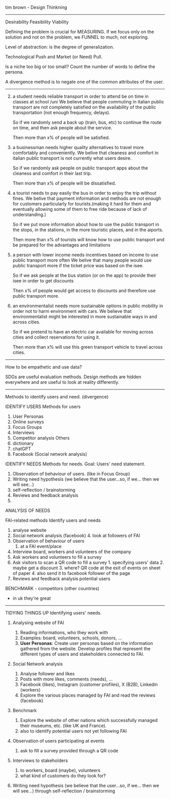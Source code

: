tim brown - Design Thinkning

---

Desirability
Feasibility
Viability

Defining the problem is crucial for MEASURING.
If we focus only on the solution and not on the problem, we FUNNEL to much, not exploring.

Level of abstraction:  is the degree of generalization.

Technological Push and Market (or Need) Pull.

Is a niche too big or too small? Count the number of words to define the persona.

A divergence method is to negate one of the common attributes of the user.

---

2. a student needs reliable transport in order to attend be on time in classes at school /uni
	We believe that people commuting in italian public transport are not completely satisfied on the availability of the public transportation (not enough frequency, delays).
	
	So if we randomly send a back up (train, bus, etc) to continue the route on time, and then ask people about the service.
	
	Then more than x% of people will be satisfied.

4. a businessman needs higher quality alternatives to travel more comfortably and conveniently.
	We belive that cleaness and comfort in italian public transport is not currently what users desire.
	
	So if we randomly ask people on public transport apps about the cleaness and comfort in their last trip.
	
	Then more than x% of people will be dissatisfied.


1. a tourist needs to pay easily the bus in order to enjoy the trip without fines.
	We belive that payment information and methods are not enough for customers particularly for tourists.(making it hard for them and eventually allowing some of them to free ride because of lack of understanding.) 
	
	So if we put more information about how to use the public transport in the stops, in the stations, in the more touristic places, and in the aiports.
	
	Then more than x% of tourists will know how to use public transport and be prepared for the advantages and limitations

5. a person with lower income needs incentives based on income to use public transport more often
	We belive that many people would use public transport more if the ticket price was based on the isee.
	
	So if we ask people at the bus station (or on the app) to provide their isee in order to get discounts
	
	Then x% of people would get access to discounts and therefore use public transport more.


7. an environmentalist needs more sustainable options in public mobility in order not to harm environment with cars.
	We believe that environmentalist might be interested in more sustainable ways in and across cities.
	
	So if we pretend to have an electric car available for moving across cities and collect reservations for using it.
	
	Then more than x% will use this green transport vehicle to travel across cities.

---

How to be empathetic and use data?

SDGs are useful evaluation methods.
Design methods are hidden everywhere and are useful to look at reality differently.


---

Methods to identify users and need. (divergence)

IDENTIFY USERS
Methods for users
1. User Personas
2. Online surveys
3. Focus Groups
4. Interviews
5. Competitor analysis
Others
1. dictionary
2. chatGPT
3. Facebook (Social network analysis)

IDENTIFY NEEDS
Methods for needs.
Goal: Users' need statement.
1. Observation of behaviour of users. (like in Focus Group)
2. Writing need hypothesis (we believe that the user...so, if we... then we will see...)
3. self-reflection / brainstorming
4. Reviews and feedback analysis
5. 

ANALYSIS OF NEEDS


FAI-related methods
Identify users and needs
1. analyse website
3. Social network analysis (facebook)
	4. look at followers of FAI
4. Observation of behaviour of users
	1. at a FAI event/place
5. Interview board, workers and volunteers of the company
6. Ask workers and volunteers to fill a survey
7. Ask visitors to scan a QR code to fill a survey
		1. specifying users' data
		2. maybe get a discount
		3. where? QR code at the exit of events on  sheet of paper
		4. also send it to facebook follower of the page
8. Reviews and feedback analysis
potential users 

BENCHMARK - competitors (other countries)
- in uk they're great 

---

TIDYING THINGS UP
Identifying users' needs.

1. Analysing website of FAI
	1. Reading informations, who they work with
	2. Examples: board, volunteers, schools, donors, ...
	3. **User Personas**: Create user personas based on the information gathered from the website. Develop profiles that represent the different types of users and stakeholders connected to FAI.

2. Social Network analysis
	1. Analyse follower and likes
	2. Posts with more likes, comments (needs), ...
	3. Facebook (likes), Instagram (customer profiles), X (B2B), Linkedin (workers)
	4. Explore the various places managed by FAI and read the reviews (facebook)

3. Benchmark
	1. Explore the website of other nations which successfully managed their museums, etc. (like UK and France).
	2. also to identify potential users not yet following FAI

5. Observation of users participating at events
	1. ask to fill a survey provided through a QR code

6. Interviews to stakeholders
	1. to workers, board (maybe), volunteers
	2. what kind of customers do they look for?

7. Writing need hypothesis (we believe that the user...so, if we... then we will see...) through self-reflection / brainstorming